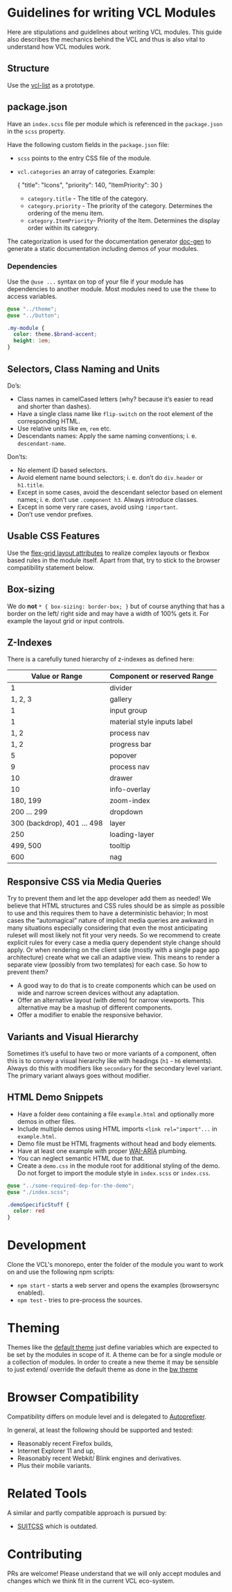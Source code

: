 # Guidelines for writing VCL Modules

Here are stipulations and guidelines about writing VCL modules.
This guide also describes the mechanics behind the VCL and thus is
also vital to understand how VCL modules work.

## Structure

Use the [vcl-list](https://github.com/vcl/vcl/modules/list) as a prototype.

## package.json

Have an `index.scss` file per module which is referenced in
the `package.json` in the `scss` property.

Have the following custom fields in the `package.json` file:

- `scss` points to the entry CSS file of the module.
- `vcl.categories` an array of categories. Example:

    {
      "title": "Icons",
      "priority": 140,
      "ItemPriority": 30
    }

  - `category.title` - The title of the category.
  - `category.priority` - The priority of the category.
     Determines the ordering of the menu item.
  - `category.ItemPriority`- Priority of the Item.
    Determines the display order within its category.

The categorization is used for the documentation generator
[doc-gen](https://github.com/vcl/vcl/tools/doc-gen) to generate a static documentation
including demos of your modules.

### Dependencies

Use the `@use ...` syntax on top of your file if your module has dependencies to another module.
Most modules need to use the `theme` to access variables.

```scss
@use "../theme";
@use "../button";

.my-module {
  color: theme.$brand-accent;
  height: 1em;
}
```

## Selectors, Class Naming and Units

Do’s:

- Class names in camelCased letters (why? because it’s easier to read and
  shorter than dashes).
- Have a single class name like `flip-switch` on the root element of the
  corresponding HTML.
- Use relative units like `em`, `rem` etc.
- Descendants names: Apply the same naming conventions; i. e.
  `descendant-name`.

Don’ts:

- No element ID based selectors.
- Avoid element name bound selectors;
  i. e. don’t do `div.header` or `h1.title`.
- Except in some cases, avoid the descendant selector based on element names;
  i. e. don’t use `.component h3`. Always introduce classes.
- Except in some very rare cases, avoid using `!important`.
- Don’t use vendor prefixes.

## Usable CSS Features

Use the [flex-grid layout attributes](https://github.com/vcl/vcl/modules/flex-grid)
to realize complex layouts or flexbox based rules in the module itself.
Apart from that, try to stick to the browser compatibility statement below.

## Box-sizing

We do **not** `* { box-sizing: border-box; }` but of course anything that has
a border on the left/ right side and may have a width of 100% gets it.
For example the layout grid or input controls.

## Z-Indexes

There is a carefully tuned hierarchy of z-indexes as defined here:

Value or Range             | Component or reserved Range
---                        | ---
1                          | divider
1, 2, 3                    | gallery
1                          | input group
1                          | material style inputs label
1, 2                       | process nav
1, 2                       | progress bar
5                          | popover
9                          | process nav
10                         | drawer
10                         | info-overlay
180, 199                   | zoom-index
200 … 299                  | dropdown
300 (backdrop), 401 … 498  | layer
250                        | loading-layer
499, 500                   | tooltip
600                        | nag

## Responsive CSS via Media Queries

Try to prevent them and let the app developer add them as needed!
We believe that HTML structures and CSS rules should be as simple as possible
to use and this requires them to have a deterministic behavior;
In most cases the “automagical” nature of implicit media
queries are awkward in many situations especially considering that
even the most anticipating ruleset will most likely not fit your very needs.
So we recommend to create explicit rules for every case a media query
dependent style change should apply.
Or when rendering on the client side (mostly with a single page
app architecture) create what we call an adaptive view. This
means to render a separate view (possibly from two templates) for each case.
So how to prevent them?

- A good way to do that is to create components which can be used
on wide and narrow screen devices without any adaptation.
- Offer an alternative layout (with demo) for narrow viewports. This alternative
may be a mashup of different components.
- Offer a modifier to enable the responsive behavior.

## Variants and Visual Hierarchy

Sometimes it’s useful to have two or more variants of a component, often
this is to convey a visual hierarchy like with headings (`h1` - `h6` elements).
Always do this with modifiers like `secondary` for the secondary
level variant. The primary variant always goes without modifier.

## HTML Demo Snippets

- Have a folder `demo` containing a file `example.html` and optionally more
  demos in other files.
- Include multiple demos using HTML imports `<link rel="import"...`
  in `example.html`.
- Demo file must be HTML fragments without head and body elements.
- Have at least one example with proper
  [WAI-ARIA](http://www.w3.org/WAI/intro/aria) plumbing.
- You can neglect semantic HTML due to that.
- Create a `demo.css` in the module root for additional styling of the demo.
  Do not forget to import the module style in `index.scss` or `index.css`.

```scss
@use "../some-required-dep-for-the-demo";
@use "./index.scss";

.demoSpecificStuff {
  color: red
}
```

# Development

Clone the VCL's monorepo, enter the folder of the module you want to work on
and use the following npm scripts:

- `npm start` - starts a web server and opens the examples
  (browsersync enabled).
- `npm test` - tries to pre-process the sources.

# Theming

Themes like the [default theme](https://github.com/vcl/vcl/themes/theme) just
define variables which are expected to be set by the modules in scope of it.
A theme can be for a single module or a collection of modules.
In order to create a new theme it may be sensible to just extend/ override
the default theme as done in the
[bw theme](https://github.com/vcl/vcl/themes/bw-theme)

# Browser Compatibility

Compatibility differs on module level and is delegated to
[Autoprefixer](https://github.com/postcss/autoprefixer).

In general, at least the following should be supported and tested:

- Reasonably recent Firefox builds,
- Internet Explorer 11 and up,
- Reasonably recent Webkit/ Blink engines and derivatives.
- Plus their mobile variants.

# Related Tools

A similar and partly compatible approach is pursued by:

- [SUITCSS](https://github.com/suitcss) which is outdated.

# Contributing

PRs are welcome! Please understand that we will only accept modules and
changes which we think fit in the current VCL eco-system.
